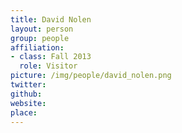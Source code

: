 ```yaml
---
title: David Nolen
layout: person
group: people
affiliation:
- class: Fall 2013
  role: Visitor
picture: /img/people/david_nolen.png
twitter:
github:
website:
place:
---
```

